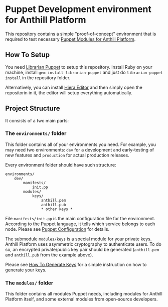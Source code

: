 # Puppet Development environment for Anthill Platform

This repository contains a simple "proof-of-concept" environment that is required to
test necessary <a href="https://github.com/anthill-platform/puppet-anthill">Puppet Modules for Anthill Platform</a>.

## How To Setup

You need [Librarian Puppet](https://librarian-puppet.com/) to setup this repository. Install Ruby on your machine, install `gem install librarian-puppet` and just do `librarian-puppet install` in the repository folder. 

Alternatively, you can install [Hiera Editor](https://github.com/desertkun/hiera-editor) and then simply open the repositorin in it, the editor will setup everything automatically.

## Project Structure

It consists of a two main parts:

### The `environments/` folder

This folder contains all of your environments you need. For example, you may need two environments: `dev` for a 
development and early-testing of new features and `production` for actual production releases.

Every environment folder should have such structure:

```
environments/
    dev/
        manifests/
            init.pp
        modules/
            keys/
                anthill.pem
                anthill.pub
                * other keys *
```

File `manifests/init.pp` is the main configuration file for the environment. According to the Puppet language,
it tells which service belongs to each node. Please see <a href="https://github.com/anthill-platform/anthill/blob/master/doc/Puppet.md">Puppet Configuration</a> for details.

The submodule `modules/keys` is a special module for your private keys. Anthill Platform uses asymmetric cryptography 
to authenticate users. To do so, an encrypted private/public key pair should be generated 
(`anthill.pem` and `anthill.pub` from the example above). 

Please see <a href="https://github.com/anthill-platform/anthill/blob/master/doc/Keys.md">How To Generate Keys</a> for a simple instruction on how to generate your keys.

### The `modules/` folder

This folder contains all modules Puppet needs, including modules for Anthill Platform itself, and some external modules
from open-source developers.
